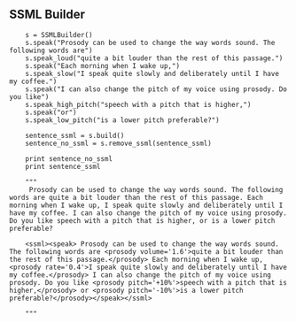 ## SSML Builder


        s = SSMLBuilder()
        s.speak("Prosody can be used to change the way words sound. The following words are")
        s.speak_loud("quite a bit louder than the rest of this passage.")
        s.speak("Each morning when I wake up,")
        s.speak_slow("I speak quite slowly and deliberately until I have my coffee.")
        s.speak("I can also change the pitch of my voice using prosody. Do you like")
        s.speak_high_pitch("speech with a pitch that is higher,")
        s.speak("or")
        s.speak_low_pitch("is a lower pitch preferable?")
        
        sentence_ssml = s.build()
        sentence_no_ssml = s.remove_ssml(sentence_ssml)
        
        print sentence_no_ssml
        print sentence_ssml
        
        """
         Prosody can be used to change the way words sound. The following words are quite a bit louder than the rest of this passage. Each morning when I wake up, I speak quite slowly and deliberately until I have my coffee. I can also change the pitch of my voice using prosody. Do you like speech with a pitch that is higher, or is a lower pitch preferable?
        
        <ssml><speak> Prosody can be used to change the way words sound. The following words are <prosody volume='1.6'>quite a bit louder than the rest of this passage.</prosody> Each morning when I wake up, <prosody rate='0.4'>I speak quite slowly and deliberately until I have my coffee.</prosody> I can also change the pitch of my voice using prosody. Do you like <prosody pitch='+10%'>speech with a pitch that is higher,</prosody> or <prosody pitch='-10%'>is a lower pitch preferable?</prosody></speak></ssml>
        
        """